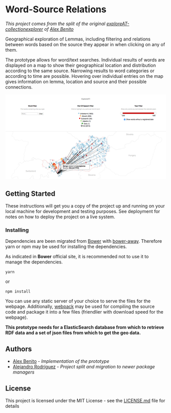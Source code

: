 # Word-Source Relations
_This project comes from the split of the original [exploreAT-collectionexplorer](https://github.com/acdh-oeaw/exploreAT-collectionexplorer) of [Alex Benito](https://github.com/ale0xb)_

Geographical exploration of Lemmas, including filtering and relations between words based on the source they appear in when clicking on any of them.

The prototype allows for word/text searches. Individual results of words are displayed on a map to show their geographical location and distribution according to the same source. Narrowing results to word categories or according to time are possible. Hovering over individual entries on the map gives information on lemma, location and source and their possible connections.

![Prototye screenshot](img/prototype.png "Prototype screenshot")

## Getting Started

These instructions will get you a copy of the project up and running on your local machine for development and testing purposes. See deployment for notes on how to deploy the project on a live system.

### Installing

Dependencies are been migrated from [Bower](https://bower.io/) with [bower-away](https://github.com/sheerun/bower-away). Therefore yarn or npm may be used for installing
the dependencies.

As indicated in **Bower** official site, it is recommended not to use it to manage the dependencies.

```
yarn
```
or
```
npm install
```

You can use any static server of your choice to serve the files for the webpage.
Additionally, [webpack](https://webpack.js.org/) may be used for compiling the source code
and package it into a few files (friendlier with download speed for the webpage).

**This prototype needs for a ElasticSearch database from which to retrieve RDF data and a set of json files from which to get the geo data.**

## Authors

* [Alex Benito](https://github.com/ale0xb) - *Implementation of the prototype* 
* [Alejandro Rodríguez](https://github.com/Janchorizo) - *Project split and migration to newer package managers* 

## License

This project is licensed under the MIT License - see the [LICENSE.md](LICENSE.md) file for details

